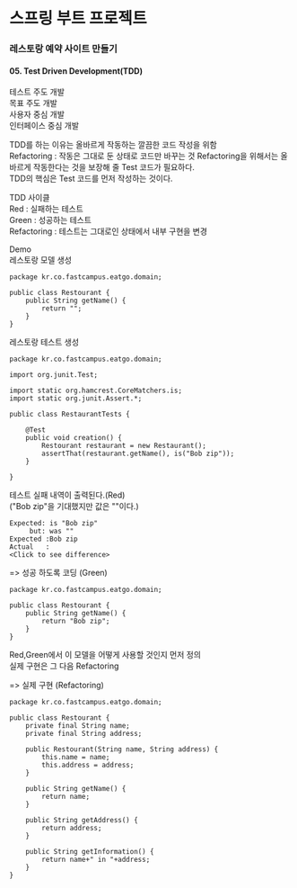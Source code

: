 # 스프링 부트 프로젝트
### 레스토랑 예약 사이트 만들기 

#### 05. Test Driven Development(TDD)   

테스트 주도 개발   
목표 주도 개발    
사용자 중심 개발   
인터페이스 중심 개발     

TDD를 하는 이유는 올바르게 작동하는 깔끔한 코드 작성을 위함     
Refactoring : 작동은 그대로 둔 상태로 코드만 바꾸는 것
Refactoring을 위해서는 올바르게 작동한다는 것을 보장해 줄 Test 코드가 필요하다.    
TDD의 핵심은 Test 코드를 먼저 작성하는 것이다.  

TDD 사이클     
Red : 실패하는 테스트  
Green : 성공하는 테스트    
Refactoring : 테스트는 그대로인 상태에서 내부 구현을 변경  

Demo    
레스토랑 모델 생성
```
package kr.co.fastcampus.eatgo.domain;

public class Restourant {
    public String getName() {
        return "";
    }
}

```

레스토랑 테스트 생성
```
package kr.co.fastcampus.eatgo.domain;

import org.junit.Test;

import static org.hamcrest.CoreMatchers.is;
import static org.junit.Assert.*;

public class RestaurantTests {

    @Test
    public void creation() {
        Restourant restaurant = new Restaurant();
        assertThat(restaurant.getName(), is("Bob zip"));
    }

}
```

테스트 실패 내역이 출력된다.(Red)    
("Bob zip"을 기대했지만 값은 ""이다.)
```
Expected: is "Bob zip"
     but: was ""
Expected :Bob zip
Actual   :
<Click to see difference>
```

=> 성공 하도록 코딩 (Green)
```
package kr.co.fastcampus.eatgo.domain;

public class Restourant {
    public String getName() {
        return "Bob zip";
    }
}
```

Red,Green에서 이 모델을 어떻게 사용할 것인지 먼저 정의  
실제 구현은 그 다음 Refactoring

=> 실제 구현 (Refactoring)
```
package kr.co.fastcampus.eatgo.domain;

public class Restourant {
    private final String name;
    private final String address;

    public Restourant(String name, String address) {
        this.name = name;
        this.address = address;
    }

    public String getName() {
        return name;
    }

    public String getAddress() {
        return address;
    }

    public String getInformation() {
        return name+" in "+address;
    }
}
```
    
    
